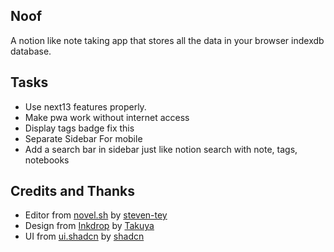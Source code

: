 ## Noof

A notion like note taking app that stores all the data in your browser indexdb database.

## Tasks

- Use next13 features properly.
- Make pwa work without internet access
- Display tags badge fix this
- Separate Sidebar For mobile
- Add a search bar in sidebar just like notion search with note, tags, notebooks

## Credits and Thanks

- Editor from [novel.sh](https://github.com/steven-tey/novel) by [steven-tey](https://twitter.com/steventey)
- Design from [Inkdrop](https://www.inkdrop.app/) by [Takuya](https://twitter.com/craftzdog)
- UI from [ui.shadcn](https://ui.shadcn.com/) by [shadcn](https://twitter.com/shadcn)
